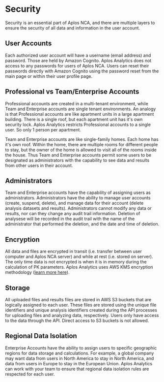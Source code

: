 # Security
Security is an essential part of Aplos NCA, and there are multiple layers to ensure the security of all data and information in the user account. 

## User Accounts
Each authorized user account will have a username (email address) and password. Those are held by Amazon Cognito. Aplos Analytics does not access to any passwords for users of Aplos NCA. Users can reset their passwords directly with Amazon Cognito using the password reset from the main page or within their user profile page.

## Professional vs Team/Enterprise Accounts
Professional accounts are created in a multi-tenant environment, while Team and Enterprise accounts are single tenant environments. An analogy is that Professional accounts are like apartment units in a large apartment building. There is a single roof, but each apartment unit has it's own security lock. Aplos Analytics restricts Professional accounts to a single user. So only 1 person per apartment.

Team and Enterprise accounts are like single-family homes. Each home has it's own roof. Within the home, there are multiple rooms for different people to stay, but the owner of the home is allowed to visit all of the rooms inside the house. Thus Team and Enterprise accounts permit some users to be designated as administrators with the capability to see data and results from other users in their account.

## Administrators
Team and Enterprise accounts have the capability of assigning users as administrators. Administrators have the ability to manage user accounts (create, suspend, delete), and manage data for their account (delete analysis datasets and results). Administrators cannot modify any data or results, nor can they change any audit trail information. Deletion of analysese will be recorded in the audit trail with the name of the administrator that performed the deletion, and the date and time of deletion.

## Encryption
All data and files are encrypted in transit (i.e. transfer between user computer and Aplos NCA server) and while at rest (i.e. stored on server). The only time data is not encrypted is when it is in memory during the calculation of PK parameters. Aplos Analytics uses AWS KMS encryption methodology ([learn more here](https://docs.aws.amazon.com/kms/latest/developerguide/overview.html)).

## Storage
All uploaded files and results files are stored in AWS S3 buckets that are logically assigned to each user. These files are stored using the unique file identifiers and unique analysis identifiers created during the API processes for uploading files and analyzing data, respectively. Users only have access to the data through the API. Direct access to S3 buckets is not allowed.

## Regional Data Isolation
Enterprise Accounts have the ability to assign users to specific geographic regions for data storage and calculations. For example, a global company may want data from users in North America to stay in North America, and data from users in Europe to stay in the European Union. Aplos Analytics can work with your team to ensure that regional data isolation rules are respected for each user.
